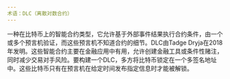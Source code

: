 ```yaml
---
术语：DLC（离散对数合约）
---
```


一种在比特币上的智能合约类型，它允许基于外部事件结果执行合约条件，由一个或多个预言机验证，而这些预言机不知道合约的细节。DLC由Tadge Dryja在2018年发明。这些智能合约主要在金融应用中有用，允许创建金融工具或条件性赌注，同时减少交易对手风险。要构建一个DLC，多方将比特币锁定在一个多签名地址中。这些比特币只有在预言机在给定时间发布指定信息时才能被解锁。